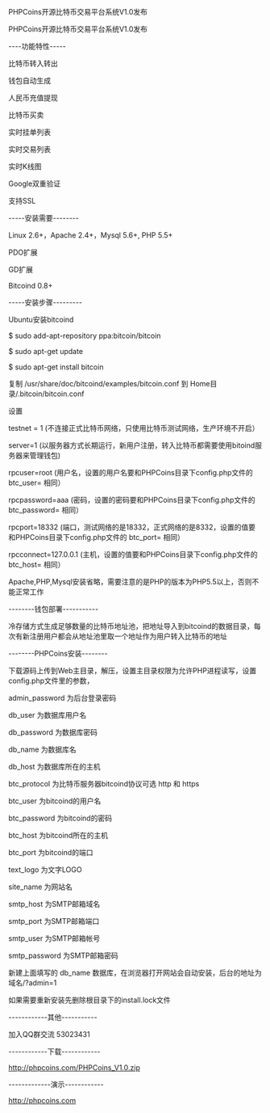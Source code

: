 PHPCoins开源比特币交易平台系统V1.0发布

PHPCoins开源比特币交易平台系统V1.0发布

----功能特性-----

比特币转入转出

钱包自动生成

人民币充值提现

比特币买卖

实时挂单列表

实时交易列表

实时K线图

Google双重验证

支持SSL


-----安装需要--------

Linux 2.6+，Apache 2.4+，Mysql 5.6+, PHP 5.5+

PDO扩展

GD扩展

Bitcoind 0.8+


-----安装步骤---------

Ubuntu安装bitcoind

$ sudo add-apt-repository ppa:bitcoin/bitcoin

$ sudo apt-get update

$ sudo apt-get install bitcoin

复制 /usr/share/doc/bitcoind/examples/bitcoin.conf 到 Home目录/.bitcoin/bitcoin.conf

设置

testnet = 1 (不连接正式比特币网络，只使用比特币测试网络，生产环境不开启）

server=1 (以服务器方式长期运行，新用户注册，转入比特币都需要使用bitoind服务器来管理钱包)

rpcuser=root (用户名，设置的用户名要和PHPCoins目录下config.php文件的 btc_user= 相同）

rpcpassword=aaa (密码，设置的密码要和PHPCoins目录下config.php文件的 btc_password= 相同）

rpcport=18332 (端口，测试网络的是18332，正式网络的是8332，设置的值要和PHPCoins目录下config.php文件的 btc_port= 相同）

rpcconnect=127.0.0.1 (主机，设置的值要和PHPCoins目录下config.php文件的 btc_host= 相同）


Apache,PHP,Mysql安装省略，需要注意的是PHP的版本为PHP5.5以上，否则不能正常工作



--------钱包部署-----------

冷存储方式生成足够数量的比特币地址池，把地址导入到bitcoind的数据目录，每次有新注册用户都会从地址池里取一个地址作为用户转入比特币的地址


--------PHPCoins安装--------

下载源码上传到Web主目录，解压，设置主目录权限为允许PHP进程读写，设置config.php文件里的参数，

admin_password 为后台登录密码

db_user 为数据库用户名

db_password 为数据库密码

db_name 为数据库名 

db_host 为数据库所在的主机

btc_protocol 为比特币服务器bitcoind协议可选 http 和 https

btc_user 为bitcoind的用户名

btc_password 为bitcoind的密码

btc_host 为bitcoind所在的主机

btc_port 为bitcoind的端口

text_logo 为文字LOGO

site_name 为网站名

smtp_host 为SMTP邮箱域名

smtp_port 为SMTP邮箱端口

smtp_user 为SMTP邮箱帐号

smtp_password 为SMTP邮箱密码


新建上面填写的 db_name 数据库，在浏览器打开网站会自动安装，后台的地址为 域名/?admin=1

如果需要重新安装先删除根目录下的install.lock文件

------------其他-----------

加入QQ群交流 53023431


------------下载------------

http://phpcoins.com/PHPCoins_V1.0.zip


-------------演示------------

http://phpcoins.com